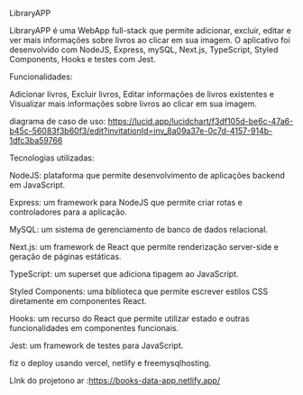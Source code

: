 LibraryAPP

LibraryAPP é uma WebApp full-stack que permite adicionar, excluir, editar e ver mais informações sobre livros ao clicar em sua imagem. O aplicativo foi desenvolvido com NodeJS, Express, mySQL, Next.js, TypeScript, Styled Components, Hooks e testes com Jest.

Funcionalidades:


Adicionar livros, 
Excluir livros,
Editar informações de livros existentes e
Visualizar mais informações sobre livros ao clicar em sua imagem.

diagrama de caso de uso: https://lucid.app/lucidchart/f3df105d-be6c-47a6-b45c-56083f3b60f3/edit?invitationId=inv_8a09a37e-0c7d-4157-914b-1dfc3ba59766

Tecnologias utilizadas:


NodeJS: plataforma que permite desenvolvimento de aplicações backend em JavaScript.


Express: um framework para NodeJS que permite criar rotas e controladores para a aplicação.


MySQL: um sistema de gerenciamento de banco de dados relacional.


Next.js: um framework de React que permite renderização server-side e geração de páginas estáticas.


TypeScript: um superset que adiciona tipagem ao JavaScript.


Styled Components: uma biblioteca que permite escrever estilos CSS diretamente em componentes React.


Hooks: um recurso do React que permite utilizar estado e outras funcionalidades em componentes funcionais.


Jest: um framework de testes para JavaScript.



fiz o deploy usando vercel, netlify e freemysqlhosting.



LInk do projetono ar :https://books-data-app.netlify.app/
